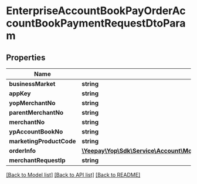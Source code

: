 # EnterpriseAccountBookPayOrderAccountBookPaymentRequestDtoParam

## Properties
Name | Type | Description | Notes
------------ | ------------- | ------------- | -------------
**businessMarket** | **string** |  | [optional] 
**appKey** | **string** |  | [optional] 
**yopMerchantNo** | **string** |  | [optional] 
**parentMerchantNo** | **string** |  | [optional] 
**merchantNo** | **string** |  | [optional] 
**ypAccountBookNo** | **string** |  | [optional] 
**marketingProductCode** | **string** |  | [optional] 
**orderInfo** | [**\Yeepay\Yop\Sdk\Service\Account\Model\EnterpriseAccountBookPayOrderOrderInfoDtoParam**](EnterpriseAccountBookPayOrderOrderInfoDtoParam.md) |  | [optional] 
**merchantRequestIp** | **string** |  | [optional] 

[[Back to Model list]](../README.md#documentation-for-models) [[Back to API list]](../README.md#documentation-for-api-endpoints) [[Back to README]](../README.md)



